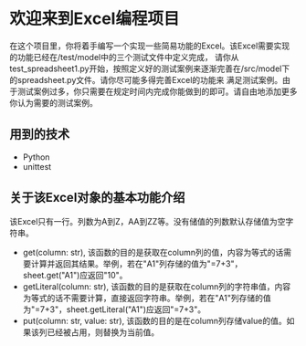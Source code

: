 # 欢迎来到Excel编程项目

在这个项目里，你将着手编写一个实现一些简易功能的Excel。该Excel需要实现的功能已经在/test/model中的三个测试文件中定义完成，
请你从test_spreadsheet1.py开始，按照定义好的测试案例来逐渐完善在/src/model下的spreadsheet.py文件。请你尽可能多得完善Excel的功能来
满足测试案例。由于测试案例过多，你只需要在规定时间内完成你能做到的即可。请自由地添加更多你认为需要的测试案例。

## 用到的技术
- Python
- unittest

## 关于该Excel对象的基本功能介绍
该Excel只有一行。列数为A到Z，AA到ZZ等。没有储值的列数默认存储值为空字符串。

- get(column: str), 该函数的目的是获取在column列的值，内容为等式的话需要计算并返回其结果。举例，若在"A1"列存储的值为"=7+3"，sheet.get("A1")应返回"10"。
- getLiteral(column: str), 该函数的目的是获取在column列的字符串值，内容为等式的话不需要计算，直接返回字符串。举例，若在"A1"列存储的值为"=7+3"，sheet.getLiteral("A1")应返回"=7+3"。
- put(column: str, value: str), 该函数的目的是在column列存储value的值。如果该列已经被占用，则替换为当前值。
